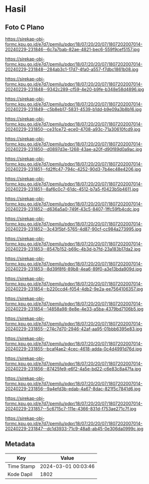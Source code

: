 # Hasil

## Foto C Plano

https://sirekap-obj-formc.kpu.go.id/e7d7/pemilu/pdpr/18/07/20/20/07/1807202007014-20240229-231846--6c7a7bab-82ae-4821-bec6-559f9cef5157.jpg

https://sirekap-obj-formc.kpu.go.id/e7d7/pemilu/pdpr/18/07/20/20/07/1807202007014-20240229-231848--284ab3c1-17d7-4fa0-a557-f7dbc1861b08.jpg

https://sirekap-obj-formc.kpu.go.id/e7d7/pemilu/pdpr/18/07/20/20/07/1807202007014-20240229-231848--9342c289-cf59-4e20-b9fe-b348e58d4896.jpg

https://sirekap-obj-formc.kpu.go.id/e7d7/pemilu/pdpr/18/07/20/20/07/1807202007014-20240229-231849--c5b8eb17-5831-4539-b1dd-b9e09a3b8b16.jpg

https://sirekap-obj-formc.kpu.go.id/e7d7/pemilu/pdpr/18/07/20/20/07/1807202007014-20240229-231850--ce31ce72-ece0-4708-a93c-71a30610fcd9.jpg

https://sirekap-obj-formc.kpu.go.id/e7d7/pemilu/pdpr/18/07/20/20/07/1807202007014-20240229-231850--d0897d3e-1268-43ae-a20f-d90f89d0a9ac.jpg

https://sirekap-obj-formc.kpu.go.id/e7d7/pemilu/pdpr/18/07/20/20/07/1807202007014-20240229-231851--fd2ffc47-794c-4252-90d3-7b4ec48e4206.jpg

https://sirekap-obj-formc.kpu.go.id/e7d7/pemilu/pdpr/18/07/20/20/07/1807202007014-20240229-231851--8af6c0c7-61dc-4512-b7a5-f0423b5b4611.jpg

https://sirekap-obj-formc.kpu.go.id/e7d7/pemilu/pdpr/18/07/20/20/07/1807202007014-20240229-231852--d636a5a0-749f-43c5-8407-1ffc59fb4cdc.jpg

https://sirekap-obj-formc.kpu.go.id/e7d7/pemilu/pdpr/18/07/20/20/07/1807202007014-20240229-231852--3c43f5bf-5765-4d87-90cf-cc984a273995.jpg

https://sirekap-obj-formc.kpu.go.id/e7d7/pemilu/pdpr/18/07/20/20/07/1807202007014-20240229-231853--8547b152-b69c-4b3d-b7fd-23a183b17da2.jpg

https://sirekap-obj-formc.kpu.go.id/e7d7/pemilu/pdpr/18/07/20/20/07/1807202007014-20240229-231853--8d39f8f6-89b8-4ea6-89f0-a3e13bda909d.jpg

https://sirekap-obj-formc.kpu.go.id/e7d7/pemilu/pdpr/18/07/20/20/07/1807202007014-20240229-231854--b220ccd4-f054-4db2-9e2a-ee7564106357.jpg

https://sirekap-obj-formc.kpu.go.id/e7d7/pemilu/pdpr/18/07/20/20/07/1807202007014-20240229-231854--14858a98-8e8e-4e33-a5ba-4379bd7106b5.jpg

https://sirekap-obj-formc.kpu.go.id/e7d7/pemilu/pdpr/18/07/20/20/07/1807202007014-20240229-231855--274c7d70-2946-42af-aa95-01bbb6395e83.jpg

https://sirekap-obj-formc.kpu.go.id/e7d7/pemilu/pdpr/18/07/20/20/07/1807202007014-20240229-231855--bcaf4ae2-4cec-4618-adda-0c4d4991d76d.jpg

https://sirekap-obj-formc.kpu.go.id/e7d7/pemilu/pdpr/18/07/20/20/07/1807202007014-20240229-231856--87425fe9-e6f2-4a5e-bd22-c6e83c8a47fa.jpg

https://sirekap-obj-formc.kpu.go.id/e7d7/pemilu/pdpr/18/07/20/20/07/1807202007014-20240229-231856--9a4efd3b-edab-4a67-8dac-821f5c7841d6.jpg

https://sirekap-obj-formc.kpu.go.id/e7d7/pemilu/pdpr/18/07/20/20/07/1807202007014-20240229-231857--5c6715c7-111e-4366-831d-f753ae271c7f.jpg

https://sirekap-obj-formc.kpu.go.id/e7d7/pemilu/pdpr/18/07/20/20/07/1807202007014-20240229-231847--dc1d3933-71c9-48a8-ab45-0e306da0999c.jpg


## Metadata

| Key        | Value               |
| ---------- | ------------------- |
| Time Stamp | 2024-03-01 00:03:46 |
| Kode Dapil | 1802                |



